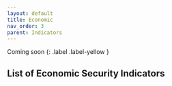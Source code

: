```yaml
---
layout: default
title: Economic
nav_order: 3
parent: Indicators
---
```


Coming soon
{: .label .label-yellow }

## List of Economic Security Indicators